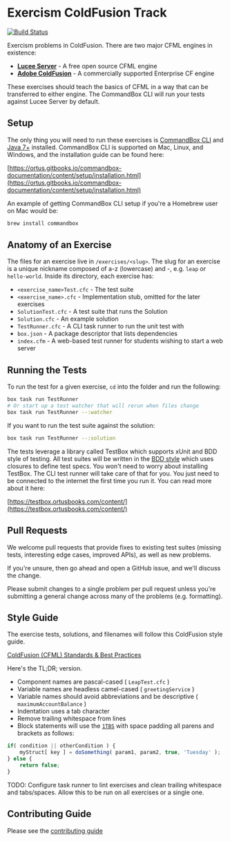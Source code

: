 # Exercism ColdFusion Track

[![Build Status](https://travis-ci.org/exercism/coldfusion.svg?branch=master)](https://travis-ci.org/exercism/coldfusion)

Exercism problems in ColdFusion.  There are two major CFML engines in existence:

* **[Lucee Server](http://lucee.org/)** - A free open source CFML engine
* **[Adobe ColdFusion](http://www.adobe.com/products/coldfusion-family.html)** - A commercially supported Enterprise CF engine

These exercises should teach the basics of CFML in a way that can be transferred to either engine.  The CommandBox CLI will run your tests against Lucee Server by default.  

## Setup

The only thing you will need to run these exercises is [CommandBox CLI](https://ortus.gitbooks.io/commandbox-documentation/content/getting_started_guide.html) and [Java 7+](https://java.com/en/download/) installed.  CommandBox CLI is supported on Mac, Linux, and Windows, and the installation guide can be found here:

[https://ortus.gitbooks.io/commandbox-documentation/content/setup/installation.html](https://ortus.gitbooks.io/commandbox-documentation/content/setup/installation.html)

An example of getting CommandBox CLI setup if you're a Homebrew user on Mac would be:

```bash
brew install commandbox
```

## Anatomy of an Exercise

The files for an exercise live in `/exercises/<slug>`. The slug for an exercise is a unique nickname composed of a-z (lowercase) and -, e.g. `leap` or `hello-world`. Inside its directory, each exercise has:

* `<exercise_name>Test.cfc` - The test suite
* `<exercise_name>.cfc` - Implementation stub, omitted for the later exercises 
* `SolutionTest.cfc` - A test suite that runs the Solution
* `Solution.cfc` - An example solution
* `TestRunner.cfc` - A CLI task runner to run the unit test with
* `box.json` - A package descriptor that lists dependencies
* `index.cfm` - A web-based test runner for students wishing to start a web server  

## Running the Tests

To run the test for a given exercise, `cd` into the folder and run the following:

```bash 
box task run TestRunner
# Or start up a test watcher that will rerun when files change
box task run TestRunner --:watcher
```

If you want to run the test suite against the solution: 

```bash 
box task run TestRunner --:solution
```

The tests leverage a library called TestBox which supports xUnit and BDD style of testing.  All test suites will be written in the [BDD style](https://testbox.ortusbooks.com/content/primers/bdd/specs.html) which uses closures to define test specs.  You won't need to worry about installing TestBox.  The CLI test runner will take care of that for you.  You just need to be connected to the internet the first time you run it.  You can read more about it here:

[https://testbox.ortusbooks.com/content/](https://testbox.ortusbooks.com/content/)

## Pull Requests

We welcome pull requests that provide fixes to existing test suites (missing tests, interesting edge cases, improved APIs), as well as new problems.

If you're unsure, then go ahead and open a GitHub issue, and we'll discuss the change.

Please submit changes to a single problem per pull request unless you're submitting a general change across many of the problems (e.g. formatting).

## Style Guide
The exercise tests, solutions, and filenames will follow this ColdFusion style guide.

[ColdFusion (CFML) Standards & Best Practices](https://github.com/Ortus-Solutions/coding-standards/blob/master/coldfusion.md)


Here's the TL;DR; version.

* Component names are pascal-cased ( `LeapTest.cfc` )
* Variable names are headless camel-cased ( `greetingService` )
* Variable names should avoid abbreviations and be descriptive ( `maximumAccountBalance` )
* Indentation uses a tab character
* Remove trailing whitespace from lines 
* Block statements will use the [`1TBS`](https://en.wikipedia.org/wiki/Indent_style#Variant:_1TBS_.28OTBS.29) with space padding all parens and brackets as follows:
 
```js
if( condition || otherCondition ) {
	myStruct[ key ] = doSomething( param1, param2, true, 'Tuesday' );
} else {
	return false;
}
```

TODO: Configure task runner to lint exercises and clean trailing whitespace and tabs/spaces.  Allow this to be run on all exercises or a single one.


## Contributing Guide

Please see the [contributing guide](https://github.com/exercism/docs/blob/master/contributing-to-language-tracks/README.md)
